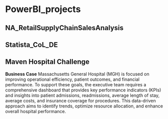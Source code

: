 # PowerBI_projects

## NA_RetailSupplyChainSalesAnalysis
## Statista_CoL_DE

## Maven Hospital Challenge

**Business Case**
Massachusetts General Hospital (MGH) is focused on improving operational efficiency, patient outcomes, and financial performance. To support these goals, the executive team requires a comprehensive dashboard that provides key performance indicators (KPIs) and insights into patient admissions, readmissions, average length of stay, average costs, and insurance coverage for procedures. This data-driven approach aims to identify trends, optimize resource allocation, and enhance overall hospital performance.
